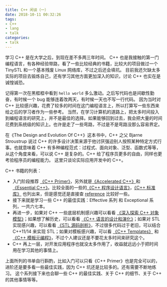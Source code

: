 ```yaml
---
title: C++ 闲谈（一）
date: 2018-10-11 00:32:26
tags:
- C++
- lang
- talk
categories:
- talk
---
```


学习 C++ 是在大学之后，到现在差不多两三年时间。
C++ 也是我接触的第一门编程语言，有各种经验带路，看了一些比较经典的书籍，比较大的项目做过一个 TinySTL 和一个基本残废 Linux 网络库，不过之后还会填坑。
目前我还欠缺太多实际的项目去锻炼自己，还有学习其他方面更加深入的知识，讨论 C++ 也实在是诚惶诚恐。

记得第一次在黑框框中看到 `hello world` 多么激动。之后写代码也是间歇性勤奋，有时候一个 bug 能够连着改两天，有时候一天也不写一行代码。
因为当时对 C++ 比较感兴趣，花费了较多的时间在这门编程语言上，所以打算写一些东西来给之后的学习者作为一些参考。
当然，在学习计算机的道路上，把太多时间投入到编程语言的研究上，并不是最佳的选择。如果能够回到过去，我会把大量的时间花费到系统级的知识上。也许是走了一些弯路，不过是不是弯路没那么容易界定。


在《The Design and Evolution Of C++》这本书中，C++ 之父 Bjarne Stroustrup 说过 C++ 的许多设计决策来源于他讨厌强迫别人按照某种特定方式行事。也就意味着 C++ 有多种编程范式：过程式、面向对象、泛型、函数式等等，从这个角度来看，可以说 C++ 是复杂的。C++ 给了程序员更多的自由，同样也更考验程序员的编程能力。
这里只谈论实际应用开发中的 C++。

C++ 书籍的列表：
- 入门阶段推荐 [《C++ Primer》](https://book.douban.com/subject/25708312/)，另外就是[《Accelerated C++》](https://book.douban.com/subject/2280545/)和[《Essential C++》](https://book.douban.com/subject/1215826/)。比较全面的一些的[《C++ 程序设计语言》](https://book.douban.com/subject/26857943/)，[《C++ 标准库》](https://book.douban.com/subject/26419721/) 也列出来，但是感觉还是直接查 [reference](http://zh.cppreference.com/w/%E9%A6%96%E9%A1%B5) 比较好一些。
- 接下来就是学习一些 C++ 的最佳实践：Effective 系列 和 Exceptional 系列，一共六七本。
- 再进一步，如果对 C++ 一些底层机制感兴趣可以看看 [《深入探索 C++ 对象模型》](https://book.douban.com/subject/10427315/)；如果想了解历史，可以看看 [《C++ 语言的设计和演化》](https://book.douban.com/subject/1096216/)；如果对 STL 实现感兴趣，可以看看 [《STL 源码剖析》](https://book.douban.com/subject/1110934/)，不过很多代码过于老旧，可以结合 C++11/14 来实现 STL；如果对模板感兴趣，可以看 [《C++ Templates》](https://book.douban.com/subject/2378124/) 和 [《C++ 模板元编程》](https://book.douban.com/subject/4136223/)，不过个人建议还是不要花太多时间来研究这个。
- C++ 再上一层，对开发应用程序也就没太多作用了，收益就远远小于把时间用在学习其他的事情上。

上面所列的书单自行斟酌，比如入门可以只看《C++ Primer》也是完全可以的，进阶还是要多看一些最佳实践，因为 C++ 坑还是比较多的。还有需要不断地练习。
这个系列接下来也会聊一些 C++ 的最佳实践、关于 C++ 的细节、关于 C++ 的其他事情等等。